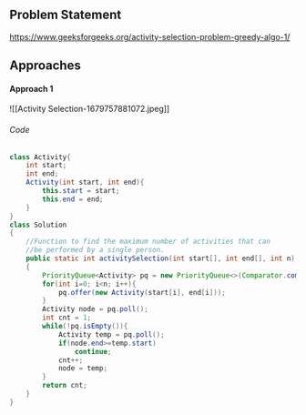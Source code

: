 ## Problem Statement
https://www.geeksforgeeks.org/activity-selection-problem-greedy-algo-1/

## Approaches
#### Approach 1
![[Activity Selection-1679757881072.jpeg]]

###### Code
```java
class Activity{
    int start;
    int end;
    Activity(int start, int end){
        this.start = start;
        this.end = end;
    }
}
class Solution
{
    //Function to find the maximum number of activities that can
    //be performed by a single person.
    public static int activitySelection(int start[], int end[], int n)
    {
        PriorityQueue<Activity> pq = new PriorityQueue<>(Comparator.comparingInt((Activity e) -> e.end));
        for(int i=0; i<n; i++){
            pq.offer(new Activity(start[i], end[i]));
        }
        Activity node = pq.poll();
        int cnt = 1;
        while(!pq.isEmpty()){
            Activity temp = pq.poll();
            if(node.end>=temp.start)
                continue;
            cnt++;
            node = temp;
        }
        return cnt;
    }
}
```